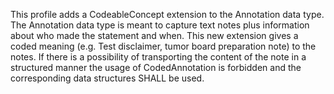 This profile adds a CodeableConcept extension to the Annotation data type. The Annotation data type is meant to capture text notes plus information about who made the statement and when. This new extension gives a coded meaning (e.g. Test disclaimer, tumor board preparation note) to the notes. If there is a possibility of transporting the content of the note in a structured manner the usage of CodedAnnotation is forbidden and the corresponding data structures SHALL be used.
